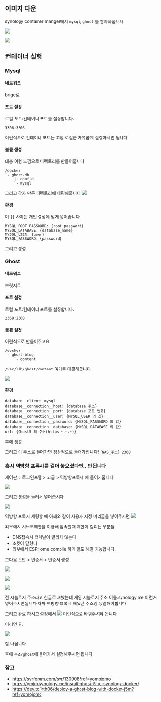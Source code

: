 
## 이미지 다운
synology container manger에서
`mysql`, `ghost` 를 받아와줍니다

![](https://i.imgur.com/IXzy1AT.png)

![](https://i.imgur.com/5Vy2UuE.png)


## 컨테이너 실행

### Mysql

#### 네트워크
brige로
#### 포트 설정
로컬 포트:컨테이너 포트를 설정합니다.
```
3306:3306
```
이런식으로 컨테이너 포트는 고정 로컬은 자유롭게 설정하시면 됩니다
#### 볼륨 생성
대충 이런 느낌으로 디렉토리를 만들어줍니다
```
/docker
`- ghost-db
    |- conf.d
    `- mysql
```
그리고 각자 만든 디렉토리에 매핑해줍니다
![](https://i.imgur.com/i2aKzgq.png)

#### 환경
미 `{}` 사이는 개인 설정에 맞게 넣어줍니다
```
MYSQL_ROOT_PASSWORD: {root_password}
MYSQL_DATABASE: {database_name}
MYSQL_USER: {user}
MYSQL_PASSWORD: {password}
```

그리고 생성


### Ghost
#### 네트워크
브릿지로
#### 포트 설정
로컬 포트:컨테이너 포트를 설정합니다.
```
2368:2368
```
#### 볼륨 설정
이런식으로 만들어주고요

```
/docker
`- ghost-blog
    `- content
```

`/var/lib/ghost/content` 여기로 매핑해줍니다

![](https://i.imgur.com/5x1NDiZ.png)

#### 환경
```
database__client: mysql
database__connection__host: {database 주소}
database__connection__port: {database 포트 번호}
database__connection__user: {MYSQL_USER 의 값}
database__connection__password: {MYSQL_PASSWORD 의 값}
database__connection__database: {MYSQL_DATABASE 의 값}
url: {Ghost5 의 주소(https:~.~.~)}
```

후에 생성

그리고 이 주소로 들어가면 정상적으로 들어가집니다!
`{NAS_주소}:2368`


### 혹시 역방향 프록시를 걸어 놓으셨다면.. 안됩니다

제어판 > 로그인포탈 > 고급 > 역방향프록시 에 들어가줍니다

![](https://i.imgur.com/8ptkXGb.png)

그리고 생성을 눌러서 넣어줍시다

![](https://i.imgur.com/WHE2s8e.png)

역방향 프록시 세팅할 때 아래와 같이 사용자 지정 머리글을 넣어주시면
![](https://i.imgur.com/d8JuGFH.png)

외부에서 서브도메인을 이용해 접속할때 제한이 걸리는 부분들 
- DNS접속시 터미널이 열리지 않는다
- 소켓이 닫혔다
- 외부에서 ESPHome compile 하기
들도 해결 가능합니다.


그다음
보안 > 인증서 > 인증서 생성

![](https://i.imgur.com/1xltNfE.png)

![](https://i.imgur.com/KGtXA8M.png)

![](https://i.imgur.com/4z87BRV.png)

전 시놀로지 주소라고 한글로 써놨는데
개인 시놀로지 주소 이름.synology.me 이런거 넣어주시면됩니다
아까 역방향 프록시 해놨던 주소랑 동일해야합니다

그리고 완료 하시고
설정에서 
![](https://i.imgur.com/fkkbhld.png)
이런식으로 바꿔주셔야 됩니다

이러면 끝.

![](https://i.imgur.com/nqxy6i6.png)


잘 나옵니다

후에 
`주소/ghost`에 들어가서 설정해주시면 됩니다



### 참고
- https://svrforum.com/svr/130908?ref=yomojomo
- https://ymjm.synology.me/install-ghost-5-to-synology-docker/
- https://dev.to/lrth06/deploy-a-ghost-blog-with-docker-j5m?ref=yomojomo